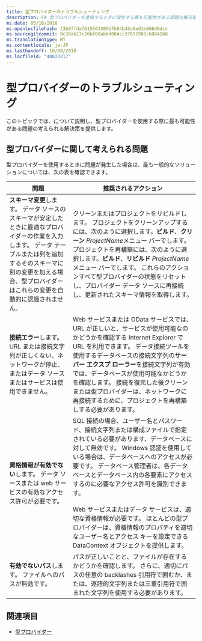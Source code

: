```yaml
---
title: 型プロバイダーのトラブルシューティング
description: F# 型プロバイダーを使用するときに発生する最も可能性がある問題の解決策を検出します。
ms.date: 05/16/2016
ms.openlocfilehash: f3b8ffdaf615563305b7b84b45a9ed1e066d0dcc
ms.sourcegitcommit: 8c28ab17c26bf08abbd004cc37651985c68841b8
ms.translationtype: MT
ms.contentlocale: ja-JP
ms.lasthandoff: 10/08/2018
ms.locfileid: "48873217"
---
```

# <a name="troubleshooting-type-providers"></a>型プロバイダーのトラブルシューティング

このトピックでは、について説明し、型プロバイダーを使用する際に最も可能性がある問題の考えられる解決策を提供します。

## <a name="possible-problems-with-type-providers"></a>型プロバイダーに関して考えられる問題

型プロバイダーを使用するときに問題が発生した場合は、最も一般的なソリューションについては、次の表を確認できます。

|問題|推奨されるアクション|
|-------|-----------------|
|**スキーマ変更**します。 データ ソースのスキーマが安定したときに最適なプロバイダーの作業を入力します。 データ テーブルまたは列を追加するそのスキーマに別の変更を加える場合、型プロバイダーはこれらの変更を自動的に認識されません。|クリーンまたはプロジェクトをリビルドします。 プロジェクトをクリーンアップするには、次のように選択します。**ビルド**、**クリーン** *ProjectName*メニュー バーでします。 プロジェクトを再構築には、次のように選択します。**ビルド**、**リビルド** *ProjectName*メニュー バーでします。 これらのアクションすべて型プロバイダーの状態をリセットし、プロバイダー データ ソースに再接続し、更新されたスキーマ情報を取得します。|
|**接続エラー**します。 URL または接続文字列が正しくない、ネットワークが停止、またはデータ ソースまたはサービスは使用できません。|Web サービスまたは OData サービスでは、URL が正しいと、サービスが使用可能なのかどうかを確認する Internet Explorer で URL を利用できます。 データ接続ツールを使用するデータベースの接続文字列の**サーバー エクスプ ローラー**を接続文字列が有効では、データベースが使用可能なかどうかを確認します。 接続を復元した後クリーンまたは型プロバイダーは、ネットワークに再接続するために、プロジェクトを再構築しする必要があります。|
|**資格情報が有効でない**します。 データ ソースまたは web サービスの有効なアクセス許可が必要です。|SQL 接続の場合、ユーザー名とパスワード、接続文字列または構成ファイルで指定されている必要があります、データベースに対して無効です。 Windows 認証を使用している場合は、データベースへのアクセスが必要です。 データベース管理者は、各データベースとデータベース内の各要素にアクセスするのに必要なアクセス許可を識別できます。<br /><br />Web サービスまたはデータ サービスは、適切な資格情報が必要です。 ほとんどの型プロバイダーは、資格情報のプロパティを適切なユーザー名とアクセス キーを設定できる DataContext オブジェクトを提供します。|
|**有効でないパス**します。 ファイルへのパスが無効です。|パスが正しいことと、ファイルが存在するかどうかを確認します。 さらに、適切にパスの任意の backlashes 引用符で囲むか、または、逐語的文字列または三重引用符で囲まれた文字列を使用する必要があります。|

## <a name="see-also"></a>関連項目

- [型プロバイダー](index.md)
